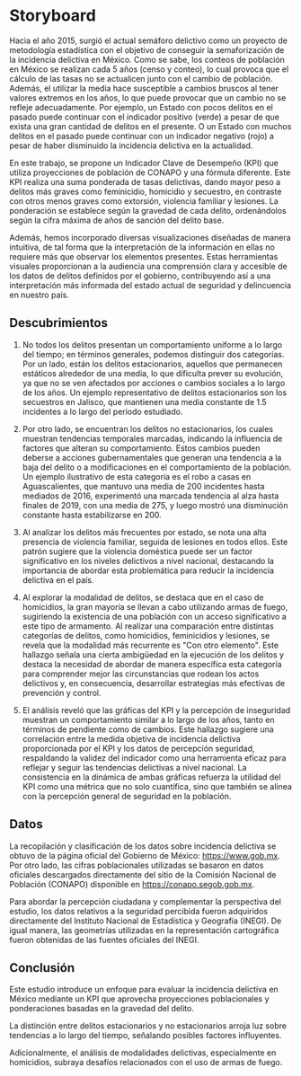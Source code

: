 # Storyboard

Hacia el año 2015, surgió el actual semáforo delictivo como un proyecto de metodología estadística con el objetivo de conseguir la semaforización de la incidencia delictiva en México.
Como se sabe, los conteos de población en México se realizan cada 5 años (censo y conteo), lo cual provoca que el cálculo de las tasas no se actualicen junto con el cambio de población. Además, el utilizar la media hace susceptible a cambios bruscos al tener valores extremos en los años, lo que puede provocar que un cambio no se refleje adecuadamente. 
Por ejemplo, un Estado con pocos delitos en el pasado puede continuar con el indicador positivo (verde) a pesar de que exista una gran cantidad de delitos en el presente. O un Estado con muchos delitos en el pasado puede continuar con un indicador negativo (rojo) a pesar de haber disminuido la incidencia delictiva en la actualidad.

En este trabajo, se propone un Indicador Clave de Desempeño (KPI) que utiliza proyecciones de población de CONAPO y una fórmula diferente. Este KPI realiza una suma ponderada de tasas delictivas, dando mayor peso a delitos más graves como feminicidio, homicidio y secuestro, en contraste con otros menos graves como extorsión, violencia familiar y lesiones. La ponderación se establece según la gravedad de cada delito, ordenándolos según la cifra máxima de años de sanción del delito base.

Además, hemos incorporado diversas visualizaciones diseñadas de manera intuitiva, de tal forma que la interpretación de la información en ellas no requiere más que observar los elementos presentes. Estas herramientas visuales proporcionan a la audiencia una comprensión clara y accesible de los datos de delitos definidos por el gobierno, contribuyendo así a una interpretación más informada del estado actual de seguridad y delincuencia en nuestro país.

## Descubrimientos
1. No todos los delitos presentan un comportamiento uniforme a lo largo del tiempo; en términos generales, podemos distinguir dos categorías. Por un lado, están los delitos estacionarios, aquellos que permanecen estáticos alrededor de una media, lo que dificulta prever su evolución, ya que no se ven afectados por acciones o cambios sociales a lo largo de los años. Un ejemplo representativo de delitos estacionarios son los secuestros en Jalisco, que mantienen una media constante de 1.5 incidentes a lo largo del periodo estudiado.

2. Por otro lado, se encuentran los delitos no estacionarios, los cuales muestran tendencias temporales marcadas, indicando la influencia de factores que alteran su comportamiento. Estos cambios pueden deberse a acciones gubernamentales que generan una tendencia a la baja del delito o a modificaciones en el comportamiento de la población. Un ejemplo ilustrativo de esta categoría es el robo a casas en Aguascalientes, que mantuvo una media de 200 incidentes hasta mediados de 2016, experimentó una marcada tendencia al alza hasta finales de 2019, con una media de 275, y luego mostró una disminución constante hasta estabilizarse en 200.


3. Al analizar los delitos más frecuentes por estado, se nota una alta presencia de violencia familiar, seguida de lesiones en todos ellos. Este patrón sugiere que la violencia doméstica puede ser un factor significativo en los niveles delictivos a nivel nacional, destacando la importancia de abordar esta problemática para reducir la incidencia delictiva en el país.



4. Al explorar la modalidad de delitos, se destaca que en el caso de homicidios, la gran mayoría se llevan a cabo utilizando armas de fuego, sugiriendo la existencia de una población con un acceso significativo a este tipo de armamento. Al realizar una comparación entre distintas categorías de delitos, como homicidios, feminicidios y lesiones, se revela que la modalidad más recurrente es "Con otro elemento". Este hallazgo señala una cierta ambigüedad en la ejecución de los delitos y destaca la necesidad de abordar de manera específica esta categoría para comprender mejor las circunstancias que rodean los actos delictivos y, en consecuencia, desarrollar estrategias más efectivas de prevención y control.

5. El análisis reveló que las gráficas del KPI y la percepción de inseguridad muestran un comportamiento similar a lo largo de los años, tanto en términos de pendiente como de cambios. Este hallazgo sugiere una correlación entre la medida objetiva de incidencia delictiva proporcionada por el KPI y los datos de percepción seguridad, respaldando la validez del indicador como una herramienta eficaz para reflejar y seguir las tendencias delictivas a nivel nacional. La consistencia en la dinámica de ambas gráficas refuerza la utilidad del KPI como una métrica que no solo cuantifica, sino que también se alinea con la percepción general de seguridad en la población.

## Datos
La recopilación y clasificación de los datos sobre incidencia delictiva se obtuvo de la página oficial del Gobierno de México: https://www.gob.mx. Por otro lado, las cifras poblacionales utilizadas se basaron en datos oficiales descargados directamente del sitio de la Comisión Nacional de Población (CONAPO) disponible en https://conapo.segob.gob.mx. 

Para abordar la percepción ciudadana y complementar la perspectiva del estudio, los datos relativos a la seguridad percibida fueron adquiridos directamente del Instituto Nacional de Estadística y Geografía (INEGI). De igual manera, las geometrías utilizadas en la representación cartográfica fueron obtenidas de las fuentes oficiales del INEGI.

## Conclusión
Este estudio introduce un enfoque para evaluar la incidencia delictiva en México mediante un KPI que aprovecha proyecciones poblacionales y ponderaciones basadas en la gravedad del delito. 

La distinción entre delitos estacionarios y no estacionarios arroja luz sobre tendencias a lo largo del tiempo, señalando posibles factores influyentes. 

Adicionalmente, el análisis de modalidades delictivas, especialmente en homicidios, subraya desafíos relacionados con el uso de armas de fuego.



